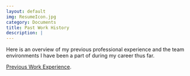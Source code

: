 ```yaml
---
layout: default
img: ResumeIcon.jpg
category: Documents
title: Past Work History
description: |
---
```

   Here is an overview of my previous professional experience and the team environments I have been a part of during my career thus far.
   
[Previous Work Experience](http://linkedin.com/in/zacklacanna).
